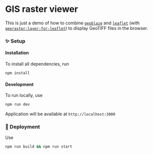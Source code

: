 # GIS raster viewer

This is just a demo of how to combine [`geoblaze`](https://github.com/GeoTIFF/geoblaze) and [`leaflet`](https://leafletjs.com) (with [`georaster-layer-for-leaflet`](https://github.com/GeoTIFF/georaster-layer-for-leaflet)) to display GeoTIFF files in the browser.

### ✨ Setup

#### Installation

To install all dependencies, run

```bash
npm install
```

#### Development

To run locally, use

```bash
npm run dev
```

Application will be available at `http://localhost:3000`

### 🚀 Deployment

Use

```bash
npm run build && npm run start
```